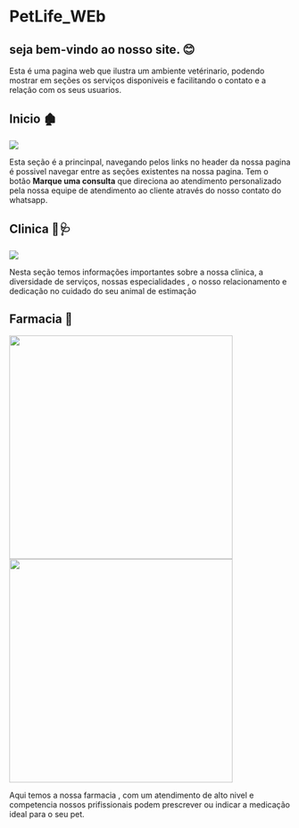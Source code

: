 # PetLife_WEb

## seja bem-vindo ao nosso site. 😊

Esta é uma pagina web que ilustra um ambiente vetérinario, podendo mostrar em seções os serviços disponiveis e facilitando o contato e a relação com os seus usuarios.

## Inicio 🏚
<div>
  <img src="https://github.com/Aderito-ad/Petlife_WEb/assets/120769044/4071d41f-5783-4f88-98cb-c6403243382a">

  Esta seção é a princinpal, navegando pelos links no header da nossa pagina é possivel navegar entre as seções existentes na nossa pagina.
  Tem o botão <b> Marque uma consulta</b> que direciona ao atendimento personalizado pela nossa equipe de atendimento ao cliente através do nosso contato do whatsapp.
</div>

## Clinica 🏥🩺
<div>
  <img src="https://github.com/Aderito-ad/Petlife_WEb/assets/120769044/60a4df02-8f68-4647-8688-3dba0ce28a52">

  Nesta seção temos informações importantes sobre a nossa clinica, a diversidade de serviços, nossas especialidades , o nosso relacionamento e dedicação no cuidado do seu animal de estimação
</div>

## Farmacia 💊
<div>
  <img src="https://github.com/Aderito-ad/Petlife_WEb/assets/120769044/39bd54db-7f76-4673-a104-19944ee434d5" width="400px" heith="500px">
  
  <img src="https://github.com/Aderito-ad/Petlife_WEb/assets/120769044/5aa998d6-deff-43fd-b11f-c5d0bad9b3ab" width="400px" heith="500px">

  Aqui temos a nossa farmacia , com um atendimento de alto nivel e competencia nossos prifissionais podem prescrever ou indicar a medicação ideal
  para o seu pet.
</div>
